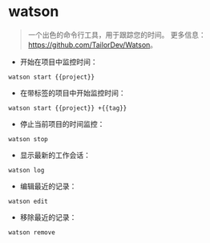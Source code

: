 # watson

> 一个出色的命令行工具，用于跟踪您的时间。
> 更多信息：<https://github.com/TailorDev/Watson>。

- 开始在项目中监控时间：

`watson start {{project}}`

- 在带标签的项目中开始监控时间：

`watson start {{project}} +{{tag}}`

- 停止当前项目的时间监控：

`watson stop`

- 显示最新的工作会话：

`watson log`

- 编辑最近的记录：

`watson edit`

- 移除最近的记录：

`watson remove`
